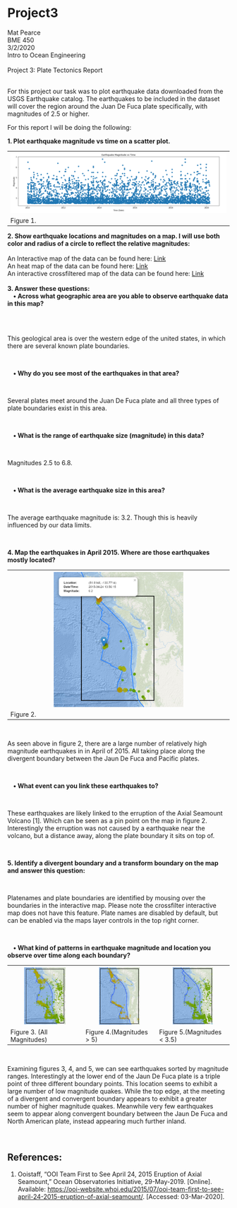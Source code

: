 # Project3
Mat Pearce<br>
BME 450<br>
3/2/2020<br>
Intro to Ocean Engineering<br>
<br>
Project 3: Plate Tectonics Report<br>
<br>
<p>
For this project our task was to plot earthquake data downloaded from the USGS Earthquake catalog. The earthquakes to be included in the dataset will cover the region around the Juan De Fuca plate specifically, with magnitudes of 2.5 or higher.
</p>
<p>
For this report I will be doing the following:
</p>
<b>1. Plot earthquake magnitude vs time on a scatter plot.</b><br>
<table style="width:100%">
  <tr>
    <th><img width="150%" height="50%" alt="Aug 24th?" src=Images/fig1.PNG><br></th>
  </tr>
  <tr>
    <td>Figure 1.</td>
  </tr>
</table>
<b>2. Show earthquake locations and magnitudes on a map. I will use both color and radius of a circle to reflect the relative magnitudes:</b><br>
<br>
An Interactive map of the data can be found here: <a href="https://carpetmat.github.io/Project3/TimedGeojson.html" target="_blank">Link</a><br>
An heat map of the data can be found here: <a href="https://carpetmat.github.io/Project3/Heatmap.html" target="_blank">Link</a><br>
An interactive crossfiltered map of the data can be found here: <a href="https://carpetmat.github.io/Project3/CrossFilter.html" target="_blank">Link</a><br>
<br>
<b>3. Answer these questions:</b><br>
<b>&nbsp;&nbsp;&nbsp;&nbsp;• Across what geographic area are you able to observe earthquake data in this map?</b><br><br>

<br><p>This geological area is over the western edge of the united states, in which there are several known plate boundaries.</p><br>

<b>&nbsp;&nbsp;&nbsp;&nbsp;• Why do you see most of the earthquakes in that area?</b><br>

<br><p>Several plates meet around the Juan De Fuca plate and all three types of plate boundaries exist in this area.</p><br>

<b>&nbsp;&nbsp;&nbsp;&nbsp;• What is the range of earthquake size (magnitude) in this data?</b><br>

<br><p>Magnitudes 2.5 to 6.8.</p><br>

<b>&nbsp;&nbsp;&nbsp;&nbsp;• What is the average earthquake size in this area?</b><br>

<br><p>The average earthquake magnitude is: 3.2. Though this is heavily influenced by our data limits.</p><br>

<b>4. Map the earthquakes in April 2015. Where are those earthquakes mostly located?</b><br>
<table style="width:100%">
  <tr>
    <th><img width="60%" height="50%" alt="Aug 24th?" src=Images/fig2.PNG><br></th>
  </tr>
  <tr>
    <td>Figure 2.</td>
  </tr>
</table>
<br><p>As seen above in figure 2, there are a large number of relatively high magnitude earthquakes in in April of 2015. All taking place along the divergent boundary between the Jaun De Fuca and Pacific plates.</p><br>

<b>&nbsp;&nbsp;&nbsp;&nbsp;• What event can you link these earthquakes to?</b><br>

<br><p>These earthquakes are likely linked to the erruption of the Axial Seamount Volcano [1]. Which can be seen as a pin point on the map in figure 2. Interestingly the erruption was not caused by a earthquake near the volcano, but a distance away, along the plate boundary it sits on top of.</p><br>

<b>5. Identify a divergent boundary and a transform boundary on the map and answer this question:</b><br>

<br><p> Platenames and plate boundaries are identified by mousing over the boundaries in the interactive map. Please note the crossfilter interactive map does not have this feature. Plate names are disabled by default, but can be enabled via the maps layer controls in the top right corner.</p><br>

<b>&nbsp;&nbsp;&nbsp;&nbsp;• What kind of patterns in earthquake magnitude and location you observe over time along each boundary?</b><br>
<table style="width:100%">
  <tr>
    <th><img width="60%" height="25%" alt="Aug 24th?" src=Images/fig3.PNG><br></th>
    <th><img width="60%" height="25%" alt="Aug 24th?" src=Images/fig4.PNG><br></th>
    <th><img width="60%" height="25%" alt="Aug 24th?" src=Images/fig5.PNG><br></th>
  </tr>
  <tr>
    <td>Figure 3. (All Magnitudes)</td>
    <td>Figure 4.(Magnitudes > 5)</td>
    <td>Figure 5.(Magnitudes < 3.5)</td>
  </tr>
</table>

<br><p> Examining figures 3, 4, and 5, we can see earthquakes sorted by magnitude ranges. Interestingly at the lower end of the Jaun De Fuca plate is a triple point of three different boundary points. This location seems to exhibit a large number of low magnitude quakes. While the top edge, at the meeting of a divergent and convergent boundary appears to exhibit a greater number of higher magnitude quakes. Meanwhile very few earthquakes seem to appear along convergent boundary between the Jaun De Fuca and North American plate, instead appearing much further inland.</p><br>

## References:
1. Ooistaff, “OOI Team First to See April 24, 2015 Eruption of Axial Seamount,” Ocean Observatories Initiative, 29-May-2019. [Online]. Available: https://ooi-website.whoi.edu/2015/07/ooi-team-first-to-see-april-24-2015-eruption-of-axial-seamount/. [Accessed: 03-Mar-2020].
